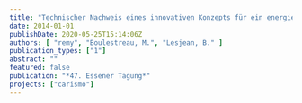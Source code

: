 ```yaml
---
title: "Technischer Nachweis eines innovativen Konzepts für ein energie-positives Klärwerk"
date: 2014-01-01
publishDate: 2020-05-25T15:14:06Z
authors: [ "remy", "Boulestreau, M.", "Lesjean, B." ]
publication_types: ["1"]
abstract: ""
featured: false
publication: "*47. Essener Tagung*"
projects: ["carismo"]
---
```


